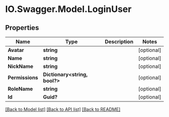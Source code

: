 # IO.Swagger.Model.LoginUser
## Properties

Name | Type | Description | Notes
------------ | ------------- | ------------- | -------------
**Avatar** | **string** |  | [optional] 
**Name** | **string** |  | [optional] 
**NickName** | **string** |  | [optional] 
**Permissions** | **Dictionary&lt;string, bool?&gt;** |  | [optional] 
**RoleName** | **string** |  | [optional] 
**Id** | **Guid?** |  | [optional] 

[[Back to Model list]](../README.md#documentation-for-models) [[Back to API list]](../README.md#documentation-for-api-endpoints) [[Back to README]](../README.md)

